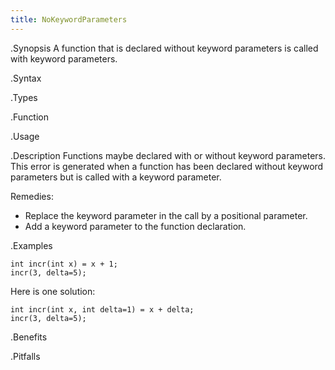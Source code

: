```yaml
---
title: NoKeywordParameters
---
```


.Synopsis
A function that is declared without keyword parameters is called with keyword parameters.

.Syntax

.Types

.Function
       
.Usage

.Description
Functions maybe declared with or without keyword parameters.
This error is generated when a function has been declared without keyword parameters but is called with a keyword parameter.

Remedies:

*  Replace the keyword parameter in the call by a positional parameter.
*  Add a keyword parameter to the function declaration.

.Examples
```rascal-shell,error
int incr(int x) = x + 1;
incr(3, delta=5);
```
Here is one solution:
```rascal-shell
int incr(int x, int delta=1) = x + delta;
incr(3, delta=5);
```

.Benefits

.Pitfalls

